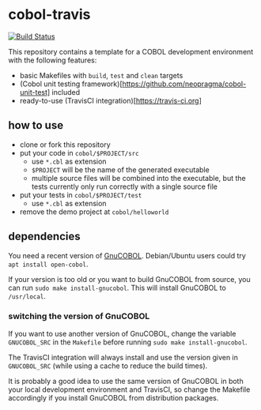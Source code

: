 cobol-travis
============

[![Build Status](https://travis-ci.org/FrankR85/cobol-travis.svg?branch=master)](https://travis-ci.org/FrankR85/cobol-travis)

This repository contains a template for a COBOL development
environment with the following features:

- basic Makefiles with ``build``, ``test`` and ``clean`` targets
- (Cobol unit testing
  framework)[https://github.com/neopragma/cobol-unit-test] included
- ready-to-use (TravisCI integration)[https://travis-ci.org]


how to use
----------
 
- clone or fork this repository
- put your code in ``cobol/$PROJECT/src``
  - use ``*.cbl`` as extension
  - ``$PROJECT`` will be the name of the generated executable
  - multiple source files will be combined into the executable, but
    the tests currently only run correctly with a single source file
- put your tests in ``cobol/$PROJECT/test``
  - use ``*.cbl`` as extension
- remove the demo project at ``cobol/helloworld``


dependencies
------------

You need a recent version of [GnuCOBOL](https://savannah.gnu.org/projects/gnucobol).
Debian/Ubuntu users could try ``apt install open-cobol``.

If your version is too old or you want to build GnuCOBOL from source,
you can run ``sudo make install-gnucobol``.  This will install
GnuCOBOL to ``/usr/local``.

### switching the version of GnuCOBOL

If you want to use another version of GnuCOBOL, change the variable
``GNUCOBOL_SRC`` in the ``Makefile`` before running ``sudo make
install-gnucobol``.

The TravisCI integration will always install and use the version given
in ``GNUCOBOL_SRC`` (while using a cache to reduce the build times).

It is probably a good idea to use the same version of GnuCOBOL in both
your local development environment and TravisCI, so change the
Makefile accordingly if you install GnuCOBOL from distribution
packages.
